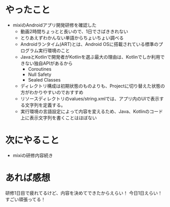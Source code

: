 # やったこと
* mixiのAndroidアプリ開発研修を確認した
  * 動画2時間ちょっとと長いので、1日でさばききれない
  * とりあえずわかんない単語からちょいちょい調べる
  * Androidランタイム(ART)とは、Android OSに搭載されている標準のプログラム実行環境のこと
  * JavaとKotlinで開発者がKotlinを選ぶ最大の理由は、Kotlinでしか利用できない独自APIがあるから
    * Coroutines
    * Null Safety
    * Sealed Classes
  * ディレクトリ構成は初期状態のものよりも、Projectに切り替えた状態の方がわかりやすいのでおすすめ
  * リソースディレクトリのvalues/string.xmlでは、アプリ内のUIで表示する文字列を定義する。
  * 実行環境の言語設定によって内容を変えるため、Java、Kotlinのコード上に表示文字列を書くことはほぼない
# 次にやること
* mixiの研修内容続き
# あれば感想
研修1日目で疲れてるけど、内容を決めてできたからえらい！
今日1日えらい！すごい頑張ってる！
